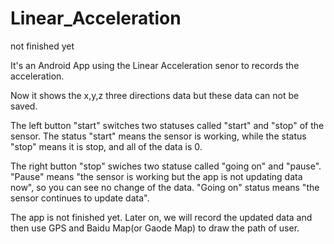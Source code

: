 # Linear_Acceleration
not finished yet

It's an Android App using the Linear Acceleration senor to records the acceleration.

Now it shows the x,y,z three directions data but these data can not be saved.

The left button "start" switches two statuses called "start" and "stop" of the sensor. 
The status "start" means the sensor is working, while the status "stop" means it is stop, and all of the data is 0. 

The right button "stop" swiches two statuse called "going on" and "pause". 
"Pause" means "the sensor is working but the app is not updating data now", so you can see no change of the data. 
"Going on" status means "the sensor continues to update data".

The app is not finished yet. 
Later on, we will record the updated data and then use GPS and Baidu Map(or Gaode Map) to draw the path of user.
